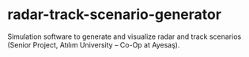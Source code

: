 # radar-track-scenario-generator
Simulation software to generate and visualize radar and track scenarios (Senior Project, Atılım University – Co-Op at Ayesaş).
